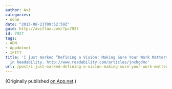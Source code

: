 ```yaml
---
author: Avi
categories:
- none
date: "2013-08-21T09:52:59Z"
guid: http://aviflax.com/?p=7927
id: 7927
tags:
- ADN
- Appdotnet
- IFTTT
title: 'I just marked “Defining a Vision: Making Sure Your Work Matters” as a favorite
  in Readability. http://www.readability.com/articles/jnxhgdmc'
url: /post/i-just-marked-defining-a-vision-making-sure-your-work-matters-as-a-favorite-in-readability-httpwww-readability-comarticlesjnxhgdmc/
---
```

(Originally published [on App.net](http://alpha.app.net/aviflax/post/9515594).)